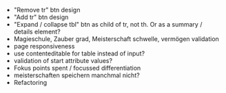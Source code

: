 - "Remove tr" btn design
- "Add tr" btn design
- "Expand / collapse tbl" btn as child of tr, not th. Or as a summary / details element?
- Magieschule, Zauber grad, Meisterschaft schwelle, vermögen validation
- page responsiveness
- use contenteditable for table instead of input?
- validation of start attribute values?
- Fokus points spent / focussed differentiation
- meisterschaften speichern manchmal nicht?
- Refactoring